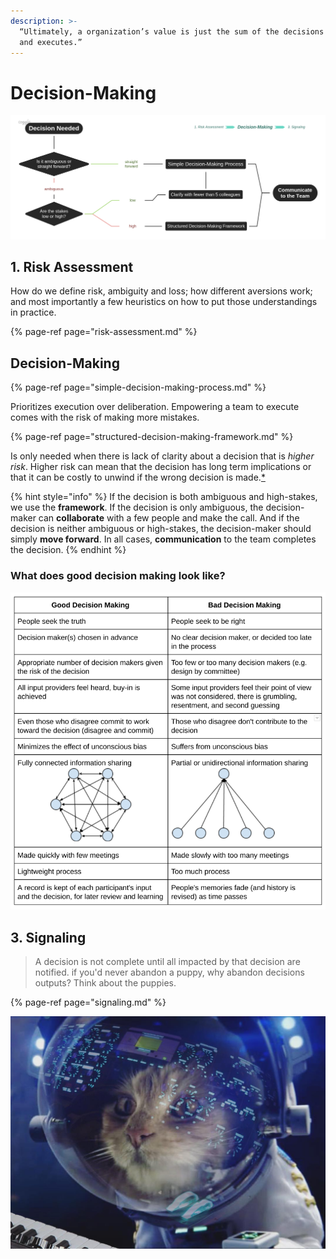 ```yaml
---
description: >-
  “Ultimately, a organization’s value is just the sum of the decisions it makes
  and executes.”
---
```


# Decision-Making

![](../.gitbook/assets/image%20%282%29.png)

## 1. Risk Assessment

How do we define risk, ambiguity and loss; how different aversions work; and most importantly a few heuristics on how to put those understandings in practice.

{% page-ref page="risk-assessment.md" %}

## Decision-Making

{% page-ref page="simple-decision-making-process.md" %}

Prioritizes execution over deliberation. Empowering a team to execute comes with the risk of making more mistakes.

{% page-ref page="structured-decision-making-framework.md" %}

Is only needed when there is lack of clarity about a decision that is _higher risk_. Higher risk can mean that the decision has long term implications or that it can be costly to unwind if the wrong decision is made.[\*]()

{% hint style="info" %}
If the decision is both ambiguous and high-stakes, we use the **framework**. If the decision is only ambiguous, the decision-maker can **collaborate** with a few people and make the call. And if the decision is neither ambiguous or high-stakes, the decision-maker should simply **move forward**. In all cases, **communication** to the team completes the decision.
{% endhint %}

### What does good decision making look like?

![](../.gitbook/assets/image%20%288%29.png)

## 3. Signaling 

> A decision is not complete until all impacted by that decision are notified. if you'd never abandon a puppy, why abandon decisions outputs? Think about the puppies.

{% page-ref page="signaling.md" %}

![ Think about the puppies; source: @catsonsynthesizersinspace](../.gitbook/assets/image%20%281%29.png)





